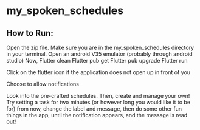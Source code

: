 # my_spoken_schedules

## How to Run:
Open the zip file.
Make sure you are in the my_spoken_schedules directory in your terminal.
Open an android V35 emulator (probably through android studio)
Now,
Flutter clean
Flutter pub get
Flutter pub upgrade
Flutter run

Click on the flutter icon if the application does not open up in front of you

Choose to allow notifications 

Look into the pre-crafted schedules. Then, create and manage your own! Try setting a task for two minutes (or however long you would like it to be for) from now, change the label and message, then do some other fun things in the app, until the notification appears, and the message is read out!
